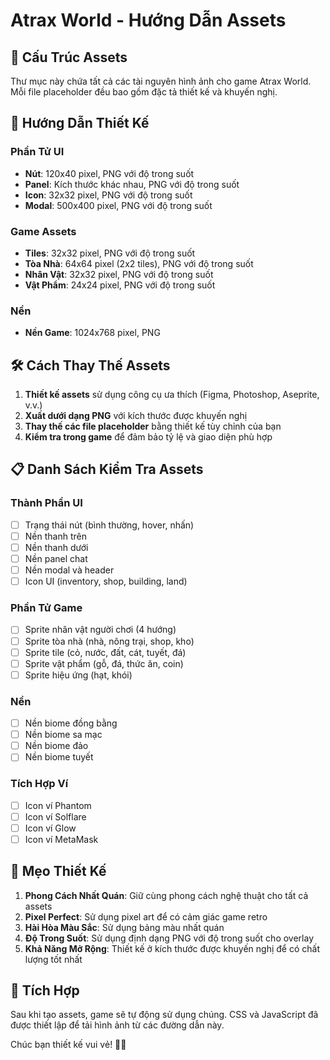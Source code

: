 # Atrax World - Hướng Dẫn Assets

## 📁 Cấu Trúc Assets

Thư mục này chứa tất cả các tài nguyên hình ảnh cho game Atrax World. Mỗi file placeholder đều bao gồm đặc tả thiết kế và khuyến nghị.

## 🎨 Hướng Dẫn Thiết Kế

### **Phần Tử UI**
- **Nút**: 120x40 pixel, PNG với độ trong suốt
- **Panel**: Kích thước khác nhau, PNG với độ trong suốt
- **Icon**: 32x32 pixel, PNG với độ trong suốt
- **Modal**: 500x400 pixel, PNG với độ trong suốt

### **Game Assets**
- **Tiles**: 32x32 pixel, PNG với độ trong suốt
- **Tòa Nhà**: 64x64 pixel (2x2 tiles), PNG với độ trong suốt
- **Nhân Vật**: 32x32 pixel, PNG với độ trong suốt
- **Vật Phẩm**: 24x24 pixel, PNG với độ trong suốt

### **Nền**
- **Nền Game**: 1024x768 pixel, PNG

## 🛠️ Cách Thay Thế Assets

1. **Thiết kế assets** sử dụng công cụ ưa thích (Figma, Photoshop, Aseprite, v.v.)
2. **Xuất dưới dạng PNG** với kích thước được khuyến nghị
3. **Thay thế các file placeholder** bằng thiết kế tùy chỉnh của bạn
4. **Kiểm tra trong game** để đảm bảo tỷ lệ và giao diện phù hợp

## 📋 Danh Sách Kiểm Tra Assets

### Thành Phần UI
- [ ] Trạng thái nút (bình thường, hover, nhấn)
- [ ] Nền thanh trên
- [ ] Nền thanh dưới
- [ ] Nền panel chat
- [ ] Nền modal và header
- [ ] Icon UI (inventory, shop, building, land)

### Phần Tử Game
- [ ] Sprite nhân vật người chơi (4 hướng)
- [ ] Sprite tòa nhà (nhà, nông trại, shop, kho)
- [ ] Sprite tile (cỏ, nước, đất, cát, tuyết, đá)
- [ ] Sprite vật phẩm (gỗ, đá, thức ăn, coin)
- [ ] Sprite hiệu ứng (hạt, khói)

### Nền
- [ ] Nền biome đồng bằng
- [ ] Nền biome sa mạc
- [ ] Nền biome đảo
- [ ] Nền biome tuyết

### Tích Hợp Ví
- [ ] Icon ví Phantom
- [ ] Icon ví Solflare
- [ ] Icon ví Glow
- [ ] Icon ví MetaMask

## 🎯 Mẹo Thiết Kế

1. **Phong Cách Nhất Quán**: Giữ cùng phong cách nghệ thuật cho tất cả assets
2. **Pixel Perfect**: Sử dụng pixel art để có cảm giác game retro
3. **Hài Hòa Màu Sắc**: Sử dụng bảng màu nhất quán
4. **Độ Trong Suốt**: Sử dụng định dạng PNG với độ trong suốt cho overlay
5. **Khả Năng Mở Rộng**: Thiết kế ở kích thước được khuyến nghị để có chất lượng tốt nhất

## 🔧 Tích Hợp

Sau khi tạo assets, game sẽ tự động sử dụng chúng. CSS và JavaScript đã được thiết lập để tải hình ảnh từ các đường dẫn này.

Chúc bạn thiết kế vui vẻ! 🎨✨
